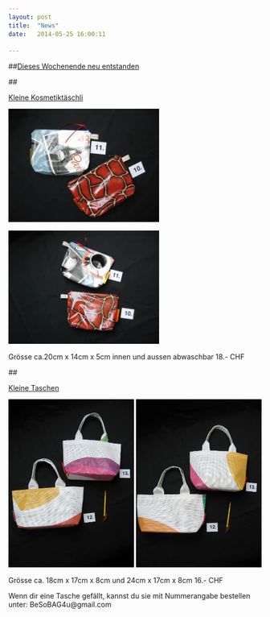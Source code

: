 ```yaml
---
layout: post
title:  "News"
date:   2014-05-25 16:00:11

---
```

##<u>Dieses Wochenende neu entstanden</u>


##<u> <p>Kleine Kosmetiktäschli<p></u>

<p><img src="/images/10.jpg" class="right" width="300" />      <p> <p>
<img src="/images/11.jpg" class="left"  width="300" /><p>

<p>Grösse ca.20cm x 14cm x 5cm innen und aussen abwaschbar
18.- CHF<p>

##<u> <p>Kleine Taschen<p></u>


<img src="/images/12.jpg" class="right" width="250" />

<img src="/images/13.jpg" class="left"  width="250" />
 
<p>Grösse ca. 18cm x 17cm x 8cm und 24cm x 17cm x 8cm
16.- CHF <p>

<p>Wenn dir eine Tasche gefällt, kannst du sie mit Nummerangabe bestellen unter: BeSoBAG4u@gmail.com<p>

    
